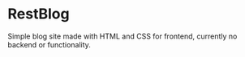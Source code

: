 # RestBlog
Simple blog site made with HTML and CSS for frontend, currently no backend or functionality. 
